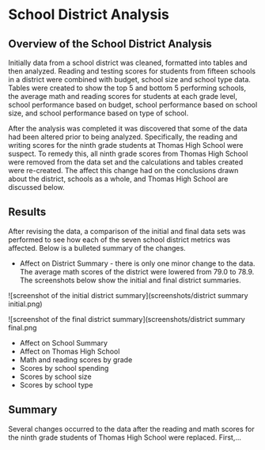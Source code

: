 # School District Analysis
## Overview of the School District Analysis
Initially data from a school district was cleaned, formatted into tables and then analyzed.  Reading and testing scores for students from fifteen schools in a district were combined with budget, school size and school type data.  Tables were created to show the top 5 and bottom 5 performing schools, the average math and reading scores for students at each grade level, school performance based on budget, school performance based on school size, and school performance based on type of school.  

After the analysis was completed it was discovered that some of the data had been altered prior to being analyzed.  Specifically, the reading and writing scores for the ninth grade students at Thomas High School were suspect.  To remedy this, all ninth grade scores from Thomas High School were removed from the data set and the calculations and tables created were re-created.  The affect this change had on the conclusions drawn about the district, schools as a whole, and Thomas High School are discussed below.    

## Results
After revising the data, a comparison of the initial and final data sets was performed to see how each of the seven school district metrics was affected.  Below is a bulleted summary of the changes.
* Affect on District Summary - there is only one minor change to the data.  The average math scores of the district were lowered from 79.0 to 78.9.  The screenshots below show the initial and final district summaries.  

 ![screenshot of the initial district summary](screenshots/district summary initial.png)

 ![screenshot of the final district summary](screenshots/district summary final.png


* Affect on School Summary
* Affect on Thomas High School
* Math and reading scores by grade
* Scores by school spending
* Scores by school size
* Scores by school type


## Summary
Several changes occurred to the data after the reading and math scores for the ninth grade students of Thomas High School were replaced.  First,...


 

